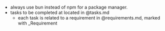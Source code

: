 - always use bun instead of npm for a package manager.
- tasks to be completed at located in @tasks.md
  - each task is related to a requirement in @requirements.md, marked with \_Requirement
